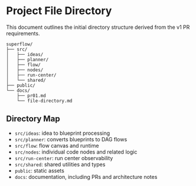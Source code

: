 # Project File Directory

This document outlines the initial directory structure derived from the v1 PR requirements.

```
superflow/
├── src/
│   ├── ideas/
│   ├── planner/
│   ├── flow/
│   ├── nodes/
│   ├── run-center/
│   └── shared/
├── public/
└── docs/
    ├── pr01.md
    └── file-directory.md
```

## Directory Map
- `src/ideas`: idea to blueprint processing
- `src/planner`: converts blueprints to DAG flows
- `src/flow`: flow canvas and runtime
- `src/nodes`: individual code nodes and related logic
- `src/run-center`: run center observability
- `src/shared`: shared utilities and types
- `public`: static assets
- `docs`: documentation, including PRs and architecture notes
